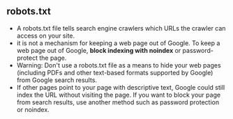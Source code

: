 ## robots.txt
- A robots.txt file tells search engine crawlers which URLs the crawler can access on your site. 
- it is not a mechanism for keeping a web page out of Google. To keep a web page out of Google, **block indexing with noindex** or password-protect the page.
- Warning: Don't use a robots.txt file as a means to hide your web pages (including PDFs and other text-based formats supported by Google) from Google search results.
- If other pages point to your page with descriptive text, Google could still index the URL without visiting the page. If you want to block your page from search results, use another method such as password protection or noindex.

